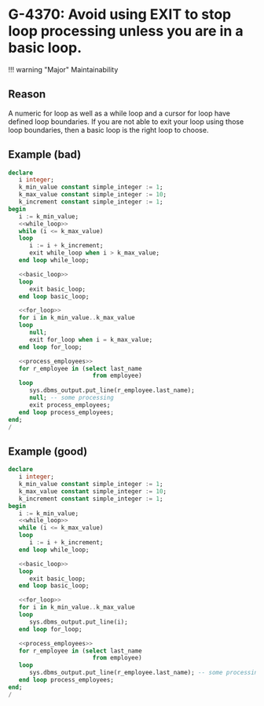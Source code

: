 # G-4370: Avoid using EXIT to stop loop processing unless you are in a basic loop.

!!! warning "Major"
    Maintainability

## Reason

A numeric for loop as well as a while loop and a cursor for loop have defined loop boundaries. If you are not able to exit your loop using those loop boundaries, then a basic loop is the right loop to choose.

## Example (bad)

```sql
declare
   i integer;
   k_min_value constant simple_integer := 1;
   k_max_value constant simple_integer := 10;
   k_increment constant simple_integer := 1;
begin
   i := k_min_value;
   <<while_loop>>
   while (i <= k_max_value) 
   loop 
      i := i + k_increment; 
      exit while_loop when i > k_max_value;
   end loop while_loop;

   <<basic_loop>>
   loop 
      exit basic_loop;
   end loop basic_loop;

   <<for_loop>>
   for i in k_min_value..k_max_value
   loop 
      null;
      exit for_loop when i = k_max_value;
   end loop for_loop;

   <<process_employees>>
   for r_employee in (select last_name
                        from employee)
   loop
      sys.dbms_output.put_line(r_employee.last_name);
      null; -- some processing
      exit process_employees;
   end loop process_employees;
end;
/
```

## Example (good)

```sql
declare
   i integer;
   k_min_value constant simple_integer := 1;
   k_max_value constant simple_integer := 10;
   k_increment constant simple_integer := 1;
begin
   i := k_min_value;
   <<while_loop>>
   while (i <= k_max_value) 
   loop 
      i := i + k_increment; 
   end loop while_loop;

   <<basic_loop>>
   loop 
      exit basic_loop;
   end loop basic_loop;

   <<for_loop>>
   for i in k_min_value..k_max_value
   loop 
      sys.dbms_output.put_line(i);
   end loop for_loop;

   <<process_employees>>
   for r_employee in (select last_name
                        from employee)
   loop
      sys.dbms_output.put_line(r_employee.last_name); -- some processing
   end loop process_employees;
end;
/
```
